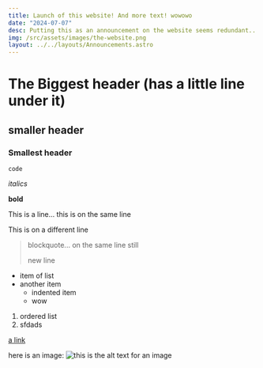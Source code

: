 ```yaml
---
title: Launch of this website! And more text! wowowo 
date: "2024-07-07"
desc: Putting this as an announcement on the website seems redundant...
img: /src/assets/images/the-website.png
layout: ../../layouts/Announcements.astro
---
```


# The Biggest header (has a little line under it)
## smaller header
### Smallest header

`code`

*italics*

**bold**

This is a line...
this is on the same line

This is on a different line 

> blockquote...
> on the same line still
>
> new line

- item of list
- another item
  - indented item
  - wow

1. ordered list
2. sfdads

[a link](https://duckduckgo.com)

here is an image:
![this is the alt text for an image](/images/test.png)
